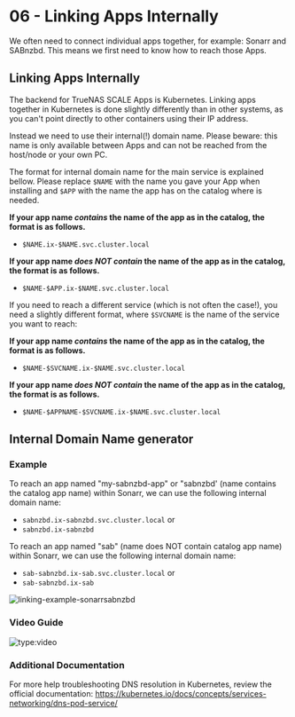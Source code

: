 # 06 - Linking Apps Internally

We often need to connect individual apps together, for example: Sonarr and SABnzbd. This means we first need to know how to reach those Apps.

## Linking Apps Internally

The backend for TrueNAS SCALE Apps is Kubernetes. Linking apps together in Kubernetes is done slightly differently than in other systems, as you can't point directly to other containers using their IP address.

Instead we need to use their internal(!) domain name. Please beware: this name is only available between Apps and can not be reached from the host/node or your own PC.

The format for internal domain name for the main service is explained bellow. Please replace `$NAME` with the name you gave your App when installing and `$APP` with the name the app has on the catalog where is needed.

**If your app name *contains* the name of the app as in the catalog, the format is as follows.**

- `$NAME.ix-$NAME.svc.cluster.local`

**If your app name *does NOT contain* the name of the app as in the catalog, the format is as follows.**

- `$NAME-$APP.ix-$NAME.svc.cluster.local`

If you need to reach a different service (which is not often the case!), you need a slightly different format, where `$SVCNAME` is the name of the service you want to reach:

**If your app name *contains* the name of the app as in the catalog, the format is as follows.**

- `$NAME-$SVCNAME.ix-$NAME.svc.cluster.local`

**If your app name *does NOT contain* the name of the app as in the catalog, the format is as follows.**

- `$NAME-$APPNAME-$SVCNAME.ix-$NAME.svc.cluster.local`

## Internal Domain Name generator

### Example

To reach an app named "my-sabnzbd-app" or "sabnzbd' (name contains the catalog app name) within Sonarr, we can use the following internal domain name:

- `sabnzbd.ix-sabnzbd.svc.cluster.local` or
- `sabnzbd.ix-sabnzbd`

To reach an app named "sab" (name does NOT contain catalog app name) within Sonarr, we can use the following internal domain name:

- `sab-sabnzbd.ix-sab.svc.cluster.local` or
- `sab-sabnzbd.ix-sab`

![linking-example-sonarrsabnzbd](/img/linking/linking-example-sonarrsabnzbd.png)

### Video Guide

![type:video](https://www.youtube.com/embed/mWJL-XDgH98)

### Additional Documentation

For more help troubleshooting DNS resolution in Kubernetes, review the official documentation: https://kubernetes.io/docs/concepts/services-networking/dns-pod-service/
